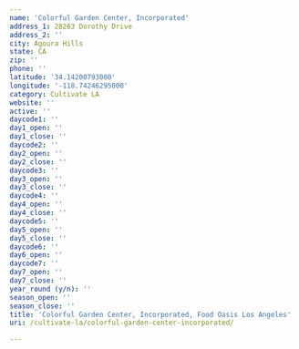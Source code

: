 ```yaml
---
name: 'Colorful Garden Center, Incorporated'
address_1: 28263 Dorothy Drive
address_2: ''
city: Agoura Hills
state: CA
zip: ''
phone: ''
latitude: '34.14200793000'
longitude: '-118.74246295000'
category: Cultivate LA
website: ''
active: ''
daycode1: ''
day1_open: ''
day1_close: ''
daycode2: ''
day2_open: ''
day2_close: ''
daycode3: ''
day3_open: ''
day3_close: ''
daycode4: ''
day4_open: ''
day4_close: ''
daycode5: ''
day5_open: ''
day5_close: ''
daycode6: ''
day6_open: ''
daycode7: ''
day7_open: ''
day7_close: ''
year_round (y/n): ''
season_open: ''
season_close: ''
title: 'Colorful Garden Center, Incorporated, Food Oasis Los Angeles'
uri: /cultivate-la/colorful-garden-center-incorporated/

---
```

